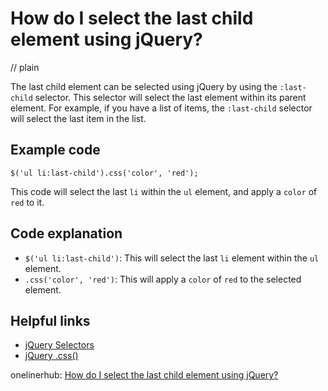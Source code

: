 # How do I select the last child element using jQuery?
// plain

The last child element can be selected using jQuery by using the `:last-child` selector. This selector will select the last element within its parent element. For example, if you have a list of items, the `:last-child` selector will select the last item in the list.

## Example code

```
$('ul li:last-child').css('color', 'red');
```

This code will select the last `li` within the `ul` element, and apply a `color` of `red` to it.

## Code explanation

- `$('ul li:last-child')`: This will select the last `li` element within the `ul` element.
- `.css('color', 'red')`: This will apply a `color` of `red` to the selected element.

## Helpful links
- [jQuery Selectors](https://api.jquery.com/category/selectors/)
- [jQuery .css()](https://api.jquery.com/css/)

onelinerhub: [How do I select the last child element using jQuery?](https://onelinerhub.com/jquery/how-do-i-select-the-last-child-element-using-jquery)